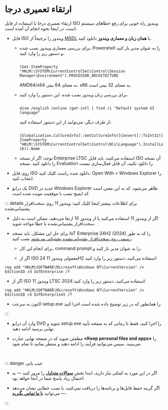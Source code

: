 # ارتقاء تعمیری درجا


ارتقاء تعمیری درجا با استفاده از فایل ISO ویندوز راه خوبی برای رفع خطاهای سیستم است. در اینجا نحوه انجام آن آمده است.



- فایل ISO ویندوز را ترجیحاً از [MSDL][1] با **همان زبان و معماری ویندوز** دانلود کنید.

    - برای بررسی معماری ویندوز نصب شده، Powershell را به عنوان مدیر باز کنید و دستور زیر را وارد کنید،

        ```

		(Get-ItemProperty "HKLM:\SYSTEM\CurrentControlSet\Control\Session Manager\Environment").PROCESSOR_ARCHITECTURE

		```

        AMD64/x64 به معنای 64 بیتی، x86 به معنای 32 بیتی است.

    - برای بررسی زبان ویندوز نصب شده، این دستور را وارد کنید،

        ```

		dism /english /online /get-intl | find /i "Default system UI language"

		```

		از طرف دیگر، می‌توانید از این دستور استفاده کنید،

		```

		[Globalization.CultureInfo]::GetCultureInfo([Convert]::ToInt32((Get-ItemProperty "HKLM:\SYSTEM\CurrentControlSet\Control\Nls\Language").InstallLanguage, 16)).Name

		```

    - توجه: اگر از نسخه Enterprise LTSC استفاده می‌کنید، باید فایل ISO آن نسخه را دانلود کنید. نسخه Evaluation را دانلود نکنید، آن قابل فعال‌سازی نیست.

- روی فایل ISO دانلود شده راست کلیک کنید، Open With > Windows Explorer را انتخاب کنید.

- یک درایو DVD جدید در Windows Explorer ظاهر می‌شود، که به این معنی است که ایمیج نصب با موفقیت مونت شده است.

::: details برای اطلاعات بیشتر اینجا کلیک کنید: ویندوز 11 روی سخت‌افزار پشتیبانی‌نشده

- اگر از ویندوز 11 استفاده می‌کنید یا از ویندوز 10 ارتقا می‌دهید، ممکن است به دلیل سخت‌افزار پشتیبانی‌نشده با خطا مواجه شوید.

- برای حل این مشکل، باید نسخه IoT Enterprise 24H2 (2024) را که به طور [رسمی روی سخت‌افزار پشتیبانی‌نشده پشتیبانی می‌شود][2] نصب کنید.

  - برای انجام این کار، command prompt را به عنوان مدیر باز کنید و،

  - اگر از ISO معمولی ویندوز 11 24H2 استفاده می‌کنید، دستور زیر را وارد کنید:

`reg add "HKLM\SOFTWARE\Microsoft\Windows NT\CurrentVersion" /v EditionID /d IoTEnterprise /f`

  - اگر از ISO ویندوز 11 LTSC 2024 استفاده می‌کنید، دستور زیر را وارد کنید:

`reg add "HKLM\SOFTWARE\Microsoft\Windows NT\CurrentVersion" /v EditionID /d IoTEnterpriseS /f`

- اکنون به سرعت setup.exe را همانطور که در زیر توضیح داده شده است اجرا کنید.

:::

- وارد آن درایو DVD شوید و setup.exe را اجرا کنید، فقط تا زمانی که به صفحه تأیید نهایی برسید ادامه دهید.

- مطمئن شوید که در صفحه نهایی عبارت **«Keep personal files and apps»** را می‌بینید. سپس می‌توانید فرآیند را ادامه دهید و منتظر بمانید تا تمام شود.

<br/>

::: danger عیب یابی

- اگر در این مورد به کمکی نیاز دارید، ابتدا بخش [**سوالات متداول**](./faq) را مرور کنید — به احتمال زیاد پاسخ شما در آنجا خواهد بود.

- اگر گزینه حفظ فایل‌ها و برنامه‌ها را دریافت نمی‌کنید، یا نصب خطایی نشان می‌دهد — می‌توانید [**با ما تماس بگیرید**](./troubleshoot).

:::

[1]: https://msdl.gravesoft.dev/
[2]: https://learn.microsoft.com/en-us/windows/iot/iot-enterprise/Hardware/System_Requirements?tabs=Windows11LTSC#optional-minimum-requirements
